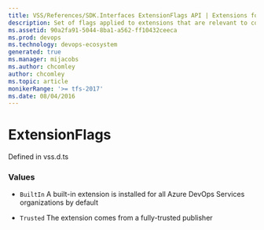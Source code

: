 ```yaml
---
title: VSS/References/SDK.Interfaces ExtensionFlags API | Extensions for Azure DevOps Services
description: Set of flags applied to extensions that are relevant to contribution consumers
ms.assetid: 90a2fa91-5044-8ba1-a562-ff10432ceeca
ms.prod: devops
ms.technology: devops-ecosystem
generated: true
ms.manager: mijacobs
ms.author: chcomley
author: chcomley
ms.topic: article
monikerRange: '>= tfs-2017'
ms.date: 08/04/2016
---
```


# ExtensionFlags

Defined in vss.d.ts

### Values

* `BuiltIn` A built-in extension is installed for all Azure DevOps Services organizations by default

* `Trusted` The extension comes from a fully-trusted publisher

